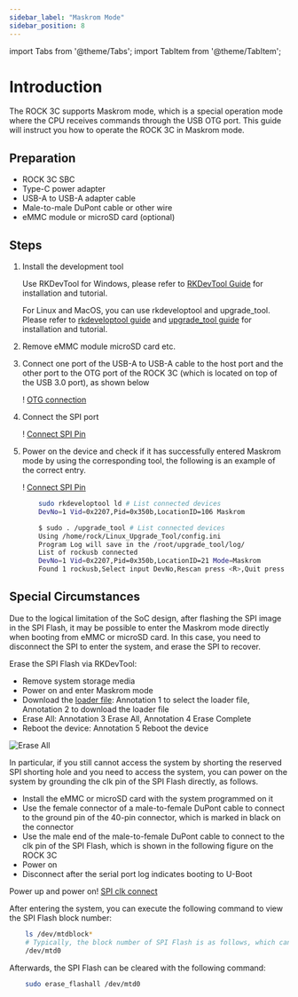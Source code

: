 ```yaml
---
sidebar_label: "Maskrom Mode"
sidebar_position: 8
---
```


import Tabs from '@theme/Tabs';
import TabItem from '@theme/TabItem';

# Introduction

The ROCK 3C supports Maskrom mode, which is a special operation mode where the CPU receives commands through the USB OTG port.
This guide will instruct you how to operate the ROCK 3C in Maskrom mode.

## Preparation

- ROCK 3C SBC
- Type-C power adapter
- USB-A to USB-A adapter cable
- Male-to-male DuPont cable or other wire
- eMMC module or microSD card (optional)

## Steps

1. Install the development tool

   <Tabs queryString="host_os">
   <TabItem value="Windows">

   Use RKDevTool for Windows, please refer to [RKDevTool Guide](/general-tutorial/rksdk/rkdevtool) for installation and tutorial.

   </TabItem>
   <TabItem value="Linux_MacOS">

   For Linux and MacOS, you can use rkdeveloptool and upgrade_tool.  
   Please refer to [rkdeveloptool guide](/general-tutorial/rksdk/rkdeveloptool) and [upgrade_tool guide](/general-tutorial/rksdk/upgrade_tool) for installation and tutorial.

   </TabItem>
   </Tabs>

2. Remove eMMC module microSD card etc.

3. Connect one port of the USB-A to USB-A cable to the host port and the other port to the OTG port of the ROCK 3C (which is located on top of the USB 3.0 port), as shown below

   ! [OTG connection](/img/rock3/3c/3c-otg-connect.webp)

4. Connect the SPI port

   ! [Connect SPI Pin](/img/rock3/3c/3c-shortconnect-spipin.webp)

5. Power on the device and check if it has successfully entered Maskrom mode by using the corresponding tool, the following is an example of the correct entry.

   <Tabs>
   <TabItem value="RKDevTool">

   ! [Connect SPI Pin](/img/configuration/rkdevtool-maskrom.webp)

   </TabItem>
   <TabItem value="rkdeveloptool">

   ```bash
       sudo rkdeveloptool ld # List connected devices
       DevNo=1 Vid=0x2207,Pid=0x350b,LocationID=106 Maskrom
   ```

   </TabItem>
   <TabItem value="upgarde_tool">

   ```bash
       $ sudo . /upgrade_tool # List connected devices
       Using /home/rock/Linux_Upgrade_Tool/config.ini
       Program Log will save in the /root/upgrade_tool/log/
       List of rockusb connected
       DevNo=1 Vid=0x2207,Pid=0x350b,LocationID=21 Mode=Maskrom
       Found 1 rockusb,Select input DevNo,Rescan press <R>,Quit press <Q>:
   ```

   </TabItem>
   </Tabs>

## Special Circumstances

Due to the logical limitation of the SoC design, after flashing the SPI image in the SPI Flash, it may be possible to enter the Maskrom mode directly when booting from eMMC or microSD card. In this case,
you need to disconnect the SPI to enter the system, and erase the SPI to recover.

Erase the SPI Flash via RKDevTool:

- Remove system storage media
- Power on and enter Maskrom mode
- Download the [loader file](https://dl.radxa.com/rock3/images/loader/radxa-cm3-io/rk356x_spl_loader_ddr1056_v1.10.111.bin): Annotation 1 to select the loader file, Annotation 2 to download the loader file
- Erase All: Annotation 3 Erase All, Annotation 4 Erase Complete
- Reboot the device: Annotation 5 Reboot the device

![Erase All](/img/rock3/3c/3c-erase-all.webp)

In particular, if you still cannot access the system by shorting the reserved SPI shorting hole and you need to access the system, you can power on the system by grounding the clk pin of the SPI Flash directly, as follows.

- Install the eMMC or microSD card with the system programmed on it
- Use the female connector of a male-to-female DuPont cable to connect to the ground pin of the 40-pin connector, which is marked in black on the connector
- Use the male end of the male-to-female DuPont cable to connect to the clk pin of the SPI Flash, which is shown in the following figure on the ROCK 3C
- Power on
- Disconnect after the serial port log indicates booting to U-Boot

Power up and power on! [SPI clk connect](/img/rock3/3c/3c-spi-connect.webp)

After entering the system, you can execute the following command to view the SPI Flash block number:

```bash
    ls /dev/mtdblock*
    # Typically, the block number of SPI Flash is as follows, which can be confirmed by the partition size
    /dev/mtd0
```

Afterwards, the SPI Flash can be cleared with the following command:

```bash
    sudo erase_flashall /dev/mtd0
```
